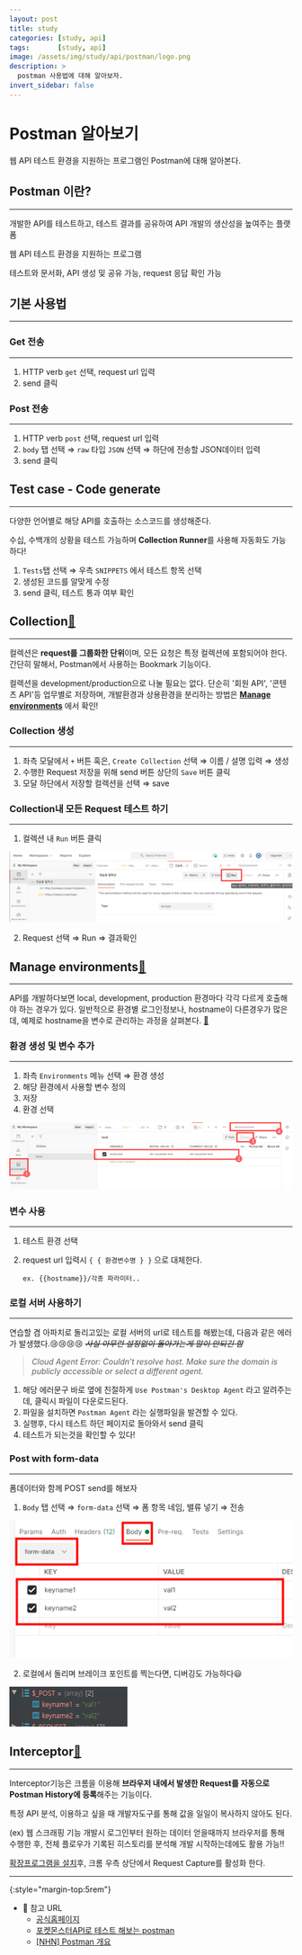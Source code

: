 ```yaml
---
layout: post
title: study
categories: [study, api]
tags:       [study, api]
image: /assets/img/study/api/postman/logo.png
description: >
  postman 사용법에 대해 알아보자.
invert_sidebar: false
---
```


# Postman 알아보기

웹 API 테스트 환경을 지원하는 프로그램인 Postman에 대해 알아본다.


## **Postman 이란?**

---

개발한 API를 테스트하고, 테스트 결과를 공유하여 API 개발의 생산성을 높여주는 플랫폼

웹 API 테스트 환경을 지원하는 프로그램

테스트와 문서화, API 생성 및 공유 가능, request 응답 확인 가능

## 기본 사용법
---
### Get 전송

---

1. HTTP verb `get` 선택, request url 입력
2. send 클릭

### Post 전송

---

1. HTTP verb `post` 선택, request url 입력
2. `body` 탭 선택 ⇒ `raw` 타입 `JSON` 선택 ⇒ 하단에 전송할 JSON데이터 입력
3. send 클릭

## Test case - Code generate

---

다양한 언어별로 해당 API를 호출하는 소스코드를 생성해준다.

수십, 수백개의 상황을 테스트 가능하며 **Collection Runner**를 사용해 자동화도 가능하다!

1. `Tests`탭 선택 ⇒ 우측 `SNIPPETS` 에서 테스트 항목 선택
2. 생성된 코드를 알맞게 수정
3. send 클릭, 테스트 통과 여부 확인

## **Collection**[🔗](https://www.getpostman.com/docs/collections)

---

컬렉션은 **request를 그룹화한 단위**이며, 모든 요청은 특정 컬렉션에 포함되어야 한다. 
간단히 말해서, Postman에서 사용하는 Bookmark 기능이다.

컬렉션을 development/production으로 나눌 필요는 없다. 단순히 '회원 API', '콘텐츠 API'등 업무별로 저장하며, 개발환경과 상용환경을 분리하는 방법은 [**Manage environments**](#manage-environments) 에서 확인!

### Collection 생성

---

1. 좌측 모달에서 `+` 버튼 혹은, `Create Collection` 선택 ⇒ 이름 / 설명 입력 ⇒ 생성
2. 수행한 Request 저장을 위해 send 버튼 상단의 `Save` 버튼 클릭
3. 모달 하단에서 저장할 컬렉션을 선택 ⇒ save

### Collection내 모든 Request 테스트 하기

---

1. 컬렉션 내 `Run` 버튼 클릭

![컬렉션 내 `Run` 버튼 클릭](/assets/img/study/api/postman/Untitled.png)

2. Request 선택 ⇒ Run ⇒ 결과확인

## Manage environments[🔗](https://www.getpostman.com/docs/environments)

---

API를 개발하다보면 local, development, production 환경마다 각각 다르게 호출해야 하는 경우가 있다. 일반적으로 환경별 로그인정보나, hostname이 다른경우가 많은데, 예제로 hostname을 변수로 관리하는 과정을 살펴본다. [🔗]()

### 환경 생성 및 변수 추가

---

1. 좌측 `Environments` 메뉴 선택 ⇒ 환경 생성
2. 해당 환경에서 사용할 변수 정의
3. 저장
4. 환경 선택

![환경 생성 및 변수 추가](/assets/img/study/api/postman/Untitled%201.png)

### 변수 사용

---

1. 테스트 환경 선택
2. request url 입력시 ` { { 환경변수명 } } ` 으로 대체한다.

	`ex. {{hostname}}/각종 파라미터..`

### 로컬 서버 사용하기

---

연습할 겸 아파치로 돌리고있는 로컬 서버의 url로 테스트를 해봤는데, 
다음과 같은 에러가 발생했다.😢😢😢😢 ~~*사실 아무런 설정없이 돌아가는게 말이 안되긴 함*~~

> *Cloud Agent Error: Couldn't resolve host. Make sure the domain is publicly accessible or select a different agent.*

1. 해당 에러문구 바로 옆에 친절하게 `Use Postman's Desktop Agent` 라고 알려주는데, 
클릭시 파일이 다운로드된다.
2. 파일을 설치하면 `Postman Agent` 라는 실행파일을 발견할 수 있다.
3. 실행후, 다시 테스트 하던 페이지로 돌아와서 send 클릭
4. 테스트가 되는것을 확인할 수 있다!

### Post with form-data

---

폼데이터와 함께 POST send를 해보자

1. `Body` 탭 선택 ⇒ `form-data` 선택 ⇒ 폼 항목 네임, 밸류 넣기 ⇒ 전송

![폼데이터와 함께 POST send를 해보자](/assets/img/study/api/postman/Untitled%202.png)

2. 로컬에서 돌리며 브레이크 포인트를 찍는다면, 디버깅도 가능하다😃

![폼데이터와 함께 POST send를 해보자](/assets/img/study/api/postman/Untitled%203.png)

## Interceptor[🔗](https://www.getpostman.com/docs/capture)

---

Interceptor기능은 크롬을 이용해 **브라우저 내에서 발생한 Request를 자동으로 Postman History에 등록**해주는 기능이다.

특정 API 분석, 이용하고 싶을 때 개발자도구를 통해 값을 일일이 복사하지 않아도 된다.

(ex) 웹 스크래핑 기능 개발시 로그인부터 원하는 데이터 얻을때까지 브라우저를 통해 수행한 후, 전체 플로우가 기록된 히스토리를 분석해 개발 시작하는데에도 활용 가능!!

[확장프로그램을 설치](https://chrome.google.com/webstore/detail/postman-interceptor/aicmkgpgakddgnaphhhpliifpcfhicfo)후, 크롬 우측 상단에서 Request Capture를 활성화 한다.


---
{:style="margin-top:5rem"}
* 🔗 참고 URL
	* [공식홈페이지](https://web.postman.co/home)
	* [포켓몬스터API로 테스트 해보는 postman](https://www.a-mean-blog.com/ko/blog/Node-JS-API/_/API-%ED%85%8C%EC%8A%A4%ED%8A%B8-%ED%94%84%EB%A1%9C%EA%B7%B8%EB%9E%A8-Postman-%EC%84%A4%EC%B9%98%EB%B0%8F-%EA%B0%84%EB%8B%A8-%EC%82%AC%EC%9A%A9%EB%B2%95)
	* [[NHN] Postman 개요](https://meetup.toast.com/posts/107)